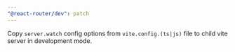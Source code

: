 ```yaml
---
"@react-router/dev": patch
---
```


Copy `server.watch` config options from `vite.config.(ts|js)` file to child vite server in development mode.
